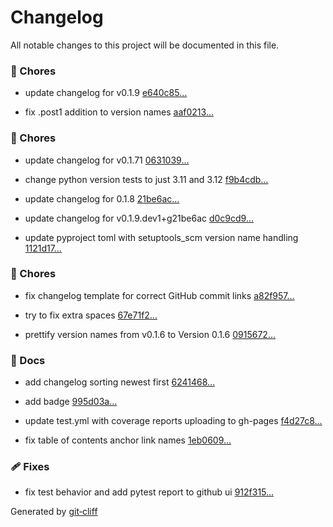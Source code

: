 # Changelog

All notable changes to this project will be documented in this file.


### 🔧 Chores



- update changelog for v0.1.9 [e640c85…](https://github.com/sralter/pymaap/commit/e640c85aaeaf4112dc88cdc04b1a8bfeb430e477)

- fix .post1 addition to version names [aaf0213…](https://github.com/sralter/pymaap/commit/aaf0213d2c010967e4643bafe1f5a7fbf79796d5)




### 🔧 Chores



- update changelog for v0.1.71 [0631039…](https://github.com/sralter/pymaap/commit/0631039cd0d02e85eda00b233582da3ffa749215)

- change python version tests to just 3.11 and 3.12 [f9b4cdb…](https://github.com/sralter/pymaap/commit/f9b4cdb78542e02449c9ee51d25de9b5f562c123)

- update changelog for 0.1.8 [21be6ac…](https://github.com/sralter/pymaap/commit/21be6ac5180d1118dcc84016f4252f8d480136ee)

- update changelog for v0.1.9.dev1+g21be6ac [d0c9cd9…](https://github.com/sralter/pymaap/commit/d0c9cd92088d823dafa7c386619ad6e39617514c)

- update pyproject toml with setuptools_scm version name handling [1121d17…](https://github.com/sralter/pymaap/commit/1121d17c64dd1ee987613010e104605ac50cc32b)




### 🔧 Chores



- fix changelog template for correct GitHub commit links [a82f957…](https://github.com/sralter/pymaap/commit/a82f957cb021a1af5fcd2134f8e613236ea8bca6)

- try to fix extra spaces [67e71f2…](https://github.com/sralter/pymaap/commit/67e71f228a133f2bf7edb6afb21d9820031f7384)

- prettify version names from v0.1.6 to Version 0.1.6 [0915672…](https://github.com/sralter/pymaap/commit/0915672f0481f0bbb9a1537322bdfe41988e30ed)




### 📝 Docs



- add changelog sorting newest first [6241468…](https://github.com/sralter/pymaap/commit/6241468db64f4c4ba5d87fa988eb506401eb17aa)

- add badge [995d03a…](https://github.com/sralter/pymaap/commit/995d03a903c880e4520440c8b5b353e5a9ef3929)

- update test.yml with coverage reports uploading to gh-pages [f4d27c8…](https://github.com/sralter/pymaap/commit/f4d27c85ed2a091199154f32f12f5feb7e7dd976)

- fix table of contents anchor link names [1eb0609…](https://github.com/sralter/pymaap/commit/1eb06099912213108d036e0c8f741c04f07f9b6e)



### 🩹 Fixes



- fix test behavior and add pytest report to github ui [912f315…](https://github.com/sralter/pymaap/commit/912f31565feb8699a28eb9def7c35630c64f5903)


Generated by [git‑cliff](https://github.com/orhun/git-cliff)
